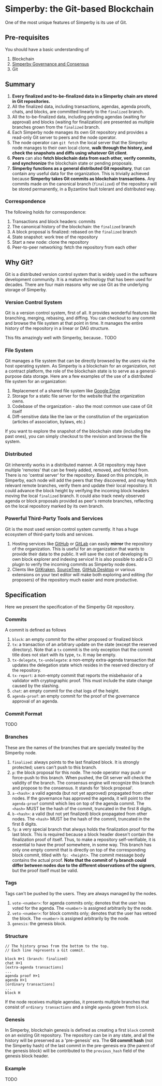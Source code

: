 # Simperby: the Git-based Blockchain

One of the most unique features of Simperby is its use of Git.

## Pre-requisites

You should have a basic understanding of

1. Blockchain
2. [Simperby Governance and Consensus](./protocol_overview.md)
3. Git

## Summary

1. **Every finalized and to-be-finalized data in a Simperby chain are stored in
  Git repositories.**
2. All the finalized data, including transactions, agendas, agenda proofs,
  chats, and blocks, are committed linearly to the `finalized` branch.
3. All the to-be-finalized data, including pending agendas (waiting for
  approval) and blocks (waiting for finalization) are presented as multiple
  branches grown from the `finalized` branch.
4. Each Simperby node manages its own Git repository and provides a read-only
  Git server to peers and the node operator.
5. The node operator can `git fetch` the local server that the Simperby node
  manages to their own local clone, **walk through the history, and check the
  snapshots and diffs using whatever Git client**.
6. **Peers** can also **fetch blockchain data from each other, verify commits,
  and synchronize** the blockchain state or pending proposals.
7. **Simperby functions as a general distributed Git repository**, that can
  contain any useful data for the organization. This is trivially achieved
  because **Simperby takes Git commits as blockchain transactions.** Any commits
  made on the canonical branch (`finalized`) of the repository will be stored
  permanently, in a Byzantine fault tolerant and distributed way.

### Correspondence

The following holds for correspondence:

1. Transactions and block headers: commits
2. The canonical history of the blockchain: the `finalized` branch
3. A block proposal is finalized: rebased on the `finalized` branch
4. State snapshot: work tree of the repository
5. Start a new node: clone the repository
6. Peer-to-peer networking: fetch the repository from each other

## Why Git?

Git is a distributed version control system that is widely used in the software
development community. It is a mature technology that has been used for decades.
There are four main reasons why we use Git as the underlying storage of
Simperby.

### Version Control System

Git is a version control system, first of all. It provides wonderful features
like branching, merging, rebasing, and diffing. You can checkout to any commit
and browse the file system at that point in time. It manages the entire history
of the repository in a linear or DAG structure.

This fits amazingly well with Simperby, because.. TODO

### File System

Git manages a file system that can be directly browsed by the users via the host
operating system. As Simperby is a blockchain for an organization, not a
contract platform, the role of the blockchain state is to serve as a
general-purpose data storage. Here are a few examples of the use of a
distributed file system for an organization:

1. Replacement of a shared file system like [Google
   Drive](https://www.google.com/drive/)
2. Storage for a static file server for the website that the organization owns.
3. Codebase of the organization - also the most common use case of Git itself
4. Diff-sensitive data like the law or the constitution of the organization
  (articles of association, bylaws, etc.)

If you want to explore the snapshot of the blockchain state (including the past
ones), you can simply checkout to the revision and browse the file system.

### Distributed

Git inherently works in a distributed manner. A Git repository may have multiple
'remotes' that can be freely added, removed, and fetched from. There is no
'central server' for the repository. Based on this principle, in Simperby, each
node will add the peers that they discovered, and may fetch relevant remote
branches, verify them and update their local repository. It could advance the
block height by verifying the incoming block headers moving the local
`finalized` branch. It could also track newly observed agenda or block proposals
provided as peer's remote branches, reflecting on the local repository marked by
its own branch.

### Powerful Third-Party Tools and Services

Git is the most used version control system currently. It has a huge ecosystem
of third-party tools and services.

1. Hosting services like [GitHub](https://github.com) or
  [GitLab](https://gitlab.com) can easily **mirror** the repository of the
  organization. This is useful for an organization that wants to provide their
  data to the public. It will save the cost of developing its own block explorer
  and indexing service! It is also possible to add a CI plugin to verify the
  incoming commits as Simperby node does.
2. Clients like [GitKraken](https://www.gitkraken.com/),
  [SourceTree](https://www.sourcetreeapp.com/), [GitHub
  Desktop](https://desktop.github.com/) or various extensions on your text
  editor will make both exploring and editing (for proposers) of the repository
  much easier and more productive.

## Specification

Here we present the specification of the Simperby Git repository.

### Commits

A commit is defined as follows

1. `block`: an empty commit for the either proposed or finalized block
2. `tx`: a transaction of an arbitrary update on the state (except the reserved
  directory). Note that a `tx` commit is the only exception that the commit
  title does not start with its type, `tx`. It may be empty.
3. `tx-delegate`, `tx-undelegate`: a non-empty extra-agenda transaction that
  updates the delegation state which resides in the reserved directory of the
  repository.
4. `tx-report`: a non-empty commit that reports the misbehavior of a validator
  with cryptographic proof. This must include the state change caused by the
  slashing.
5. `chat`: an empty commit for the chat logs of the height.
6. `agenda-proof`: an empty commit for the proof of the governance approval of
  an agenda.

### Commit Format

TODO

### Branches

These are the names of the branches that are specially treated by the Simperby
node.

1. `finalized`: always points to the last finalized block. It is strongly
  protected; users can't push to this branch.
1. `p`: the block proposal for this node. The node operator may push or
  force-push to this branch. When pushed, the Git server will check the validity
  of the branch. The consensus engine will recognize this branch and propose to
  the consensus. It stands for 'block proposal'.
1. `a-<hash>`: a valid agenda (but not yet approved) propagated from other
  nodes. If the governance has approved the agenda, it will point to the
  `agenda-proof` commit which lies on top of the agenda commit. The `<hash>`
  MUST be the hash of the commit, truncated in the first 8 digits.
1. `b-<hash>`: a valid (but not yet finalized) block propagated from other
  nodes. The `<hash>` MUST be the hash of the commit, truncated in the first 8
  digits.
1. `fp`: a very special branch that always holds the finalization proof for the
  last block. This is required because a block header doesn't contain the
  finalization proof of itself. Thus, to make a repository self-verifiable, it
  is essential to have the proof somewhere, in some way. This branch has only
  one empty commit that is directly on top of the corresponding block commit,
  titled with `fp: <height>`. The commit message body contains the actual proof.
  **Note that the commit of `fp` branch could differ between nodes due to the
  different observations of the signers**, but the proof itself must be valid.

### Tags

Tags can't be pushed by the users. They are always managed by the nodes.

1. `vote-<number>`: for agenda commits only; denotes that the user has voted for
  the agenda. The `<number>` is assigned arbitrarily by the node.
2. `veto-<number>`: for block commits only; denotes that the user has vetoed the
  block. The `<number>` is assigned arbitrarily by the node.
3. `genesis`: the genesis block.

### Structure

```text
// The history grows from the bottom to the top.
// Each line represents a Git commit.

block H+1 (branch: finalized)
chat H+1
[extra-agenda transactions]
...
agenda proof H+1
agenda H+1
[ordinary transactions]
...
block H
```

If the node receives multiple agendas, it presents multiple branches that
consist of `ordinary transactions` and a single `agenda` grown from `block`.

### Genesis

In Simperby, blockchain genesis is defined as creating a first `block` commit on
an existing Git repository. The repository can be in any state, and all the
history will be preserved as a 'pre-genesis' era. The **Git commit hash** (not
the Simperby hash) of the last commit in the pre-genesis era (the parent of the
genesis block) will be contributed to the `previous_hash` field of the genesis
block header.

### Example

TODO
